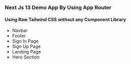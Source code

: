 ### Next Js 13 Demo App By Using App Router


#### Using Raw Tailwind CSS without any Component Library

- Navbar
- Footer
- Sign In Page
- Sign Up Page
- Landing Page
- Hero Section